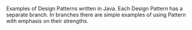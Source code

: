 Examples of Design Patterns written in Java. 
Each Design Pattern has a separate branch. 
In branches there are simple examples of using
Pattern with emphasis on their strengths.
